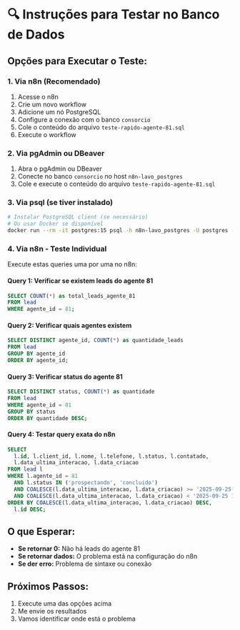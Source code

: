 # 🔍 Instruções para Testar no Banco de Dados

## **Opções para Executar o Teste:**

### **1. Via n8n (Recomendado)**
1. Acesse o n8n
2. Crie um novo workflow
3. Adicione um nó PostgreSQL
4. Configure a conexão com o banco `consorcio`
5. Cole o conteúdo do arquivo `teste-rapido-agente-81.sql`
6. Execute o workflow

### **2. Via pgAdmin ou DBeaver**
1. Abra o pgAdmin ou DBeaver
2. Conecte no banco `consorcio` no host `n8n-lavo_postgres`
3. Cole e execute o conteúdo do arquivo `teste-rapido-agente-81.sql`

### **3. Via psql (se tiver instalado)**
```bash
# Instalar PostgreSQL client (se necessário)
# Ou usar Docker se disponível
docker run --rm -it postgres:15 psql -h n8n-lavo_postgres -U postgres -d consorcio -f teste-rapido-agente-81.sql
```

### **4. Via n8n - Teste Individual**
Execute estas queries uma por uma no n8n:

#### **Query 1: Verificar se existem leads do agente 81**
```sql
SELECT COUNT(*) as total_leads_agente_81 
FROM lead 
WHERE agente_id = 81;
```

#### **Query 2: Verificar quais agentes existem**
```sql
SELECT DISTINCT agente_id, COUNT(*) as quantidade_leads
FROM lead 
GROUP BY agente_id
ORDER BY agente_id;
```

#### **Query 3: Verificar status do agente 81**
```sql
SELECT DISTINCT status, COUNT(*) as quantidade
FROM lead 
WHERE agente_id = 81
GROUP BY status
ORDER BY quantidade DESC;
```

#### **Query 4: Testar query exata do n8n**
```sql
SELECT 
  l.id, l.client_id, l.nome, l.telefone, l.status, l.contatado,
  l.data_ultima_interacao, l.data_criacao
FROM lead l
WHERE l.agente_id = 81
  AND l.status IN ('prospectando', 'concluido')
  AND COALESCE(l.data_ultima_interacao, l.data_criacao) >= '2025-09-25 06:00:00'::timestamp
  AND COALESCE(l.data_ultima_interacao, l.data_criacao) < '2025-09-25 11:59:59'::timestamp
ORDER BY COALESCE(l.data_ultima_interacao, l.data_criacao) DESC,
  l.id DESC;
```

## **O que Esperar:**

- **Se retornar 0:** Não há leads do agente 81
- **Se retornar dados:** O problema está na configuração do n8n
- **Se der erro:** Problema de sintaxe ou conexão

## **Próximos Passos:**

1. Execute uma das opções acima
2. Me envie os resultados
3. Vamos identificar onde está o problema
